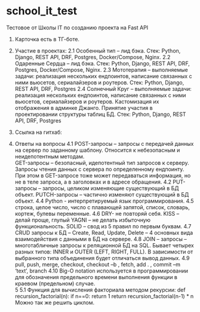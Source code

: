 # school_it_test
Тестовое от Школы IT по созданию проекта на Fast API

1.	Карточка есть в ТГ-боте.
2.	Участие в проектах:
2.1 Особенный тип – лид бэка. Стек: Python, Django, REST API, DRF, Postgres, Docker/Compose, Nginx.
2.2 Одаренные Сердца – лид бэка. Стек: Python, Django, REST API, DRF, Postgres, Docker/Compose, Nginx.
2.3 Мототерапия – выполняемые задачи: реализация нескольких ендпоинтов, написание связанных с ними вьюсетов, сериалайзеров и роутеров. Стек: Python, Django, REST API, DRF, Postgres
2.4 Солнечный Круг – выполняемые задачи: реализация нескольких ендпоинтов, написание связанных с ними вьюсетов, сериалайзеров и роутеров. Кастомизация их отображения в админке Джанго. Принятие участия в проектировании структуры таблиц БД. Стек: Python, Django, REST API, DRF, Postgres
3. Ссылка на гитхаб:

4. Ответы на вопросы
4.1 POST-запросы – запросы с передачей данных на сервер по заданному шаблону. Относится к небезопасным и неидепотентным методам.  
GET-запросы – безопасный, идепотентный тип запросов к серверу. Запросы чтения данных с сервера по определенному ендпоинту. При этом в GET-запросе тоже может передаваться информация, но не в теле запроса, а в заголовках и в адресе обращения. 
4.2 PUT-запросы – запросы, целиком изменяющие существующий в БД объект.
PUTCH-запросы – частично изменяют существующий в БД объект. 
4.4 Python - интерпретируемый язык программирования.
4.5 строка, целое число, число с плавающей запятой, список, словарь, кортеж, булевы переменные.
4.6 DRY- не повторяй себя.
KISS – делай проще, глупый
 YAGNI – не делать избыточную функциональность.
SOLID – свод из 5 правил по первым буквам. 
4.7  CRUD запросы к БД – Create, Read, Update, Delete – 4 основных вида взаимодействия с данными в БД на сервере. 
4.8  JOIN – запросы – многотабличные запросы к реляционной БД на SQL. Бывает четырех разных типов: INNER и OUTER (LEFT, RIGHT,  FULL). В зависимости от выбранного типа объединения будет отличаться вывод данных.
4.9 pull, push, merge, checkout, checkout –b <name of NEW branch>, fetch, add . , commit –m ‘text’, branch
4.10 Big-O notation используется в программировании для обозначения предельного времени выполнения функции в краевом (предельном) случае.  
5 
5.1 Функция для вычисления факториала методом рекурсии:
def recursion_factorial(n):
    if n==0:
        return 1
    return recursion_factorial(n-1) * n
Можно так же решить циклом.
